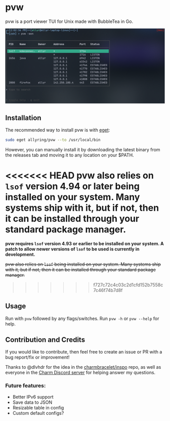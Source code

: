 # pvw
pvw is a port viewer TUI for Unix made with BubbleTea in Go.  

![Demo Image](example.png)  

## Installation
The recommended way to install pvw is with [eget](https://github.com/zyedidia/eget):
```bash
sudo eget allyring/pvw --to /usr/local/bin
``` 

However, you can manually install it by downloading the latest binary from the releases tab
and moving it to any location on your $PATH.

<<<<<<< HEAD
pvw also relies on `lsof` version 4.94 or later being installed on your system. Many systems ship with it, but if not, then it can be
installed through your standard package manager.
=======
**pvw requires `lsof` version 4.93 or earlier to be installed on your system. A patch to allow newer versions of `lsof` to be used is currently in development.**

~~pvw also relies on `lsof` being installed on your system. Many systems ship with it, but if not, then it can be
installed through your standard package manager.~~
>>>>>>> f727c72c4c03c2d1cfd152b7558c7c46f74b7d8f

## Usage
Run with `pvw` followed by any flags/switches. Run `pvw -h` or `pvw --help` for help.

## Contribution and Credits
If you would like to contribute, then feel free to create an issue or PR with a bug report/fix or improvement!

Thanks to @dlvhdr for the idea in the [charmbracelet/inspo](https://github.com/charmbracelet/inspo) repo, as well as
everyone in the [Charm Discord server](https://charm.sh/chat) for helping answer my questions.

### Future features:
- Better IPv6 support
- Save data to JSON
- Resizable table in config
- Custom default configs?

